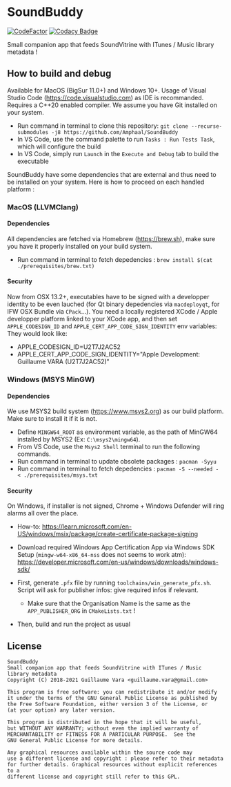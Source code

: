 # SoundBuddy

[![CodeFactor](https://www.codefactor.io/repository/github/amphaal/SoundBuddy/badge)](https://www.codefactor.io/repository/github/amphaal/SoundBuddy)
[![Codacy Badge](https://app.codacy.com/project/badge/Grade/b569eb64104e42589fd8825098562243)](https://www.codacy.com/gh/Amphaal/SoundBuddy/dashboard?utm_source=github.com&amp;utm_medium=referral&amp;utm_content=Amphaal/SoundBuddy&amp;utm_campaign=Badge_Grade)

Small companion app that feeds SoundVitrine with ITunes / Music library metadata !

## How to build and debug

Available for MacOS (BigSur 11.0+) and Windows 10+. Usage of Visual Studio Code (https://code.visualstudio.com) as IDE is recommanded.
Requires a C++20 enabled compiler. We assume you have Git installed on your system.

- Run command in terminal to clone this repository: `git clone --recurse-submodules -j8 https://github.com/Amphaal/SoundBuddy`
- In VS Code, use the command palette to run `Tasks : Run Tests Task`, which will configure the build
- In VS Code, simply run `Launch` in the `Execute and Debug` tab to build the executable 

SoundBuddy have some dependencies that are external and thus need to be installed on your system. Here is how to proceed on each handled platform :

### MacOS (LLVMClang)

#### Dependencies
All dependencies are fetched via Homebrew (https://brew.sh), make sure you have it properly installed on your build system.
- Run command in terminal to fetch depedencies : `brew install $(cat ./prerequisites/brew.txt)`

#### Security
Now from OSX 13.2+, executables have to be signed with a developper identity to be even lauched (for Qt binary depedencies via `macdeployqt`, for IFW OSX Bundle via `CPack`...).
You need a locally registered XCode / Apple developper platform linked to your XCode app, and then set `APPLE_CODESIGN_ID` and `APPLE_CERT_APP_CODE_SIGN_IDENTITY` env variables:
They would look like:
- APPLE_CODESIGN_ID=U2T7J2AC52
- APPLE_CERT_APP_CODE_SIGN_IDENTITY="Apple Development: Guillaume VARA (U2T7J2AC52)"

### Windows (MSYS MinGW)

#### Dependencies
We use MSYS2 build system (https://www.msys2.org) as our build platform. Make sure to install it if it is not.
- Define `MINGW64_ROOT` as environment variable, as the path of MinGW64 installed by MSYS2 (Ex: `C:\msys2\mingw64`).
- From VS Code, use the `Msys2 Shell` terminal to run the following commands.
- Run command in terminal to update obsolete packages : `pacman -Syyu`
- Run command in terminal to fetch depedencies : `pacman -S --needed - < ./prerequisites/msys.txt`

#### Security
On Windows, if installer is not signed, Chrome + Windows Defender will ring alarms all over the place.
- How-to: https://learn.microsoft.com/en-US/windows/msix/package/create-certificate-package-signing
- Download required Windows App Certification App via Windows SDK Setup (`mingw-w64-x86_64-nss` does not seems to work atm): https://developer.microsoft.com/en-us/windows/downloads/windows-sdk/

- First, generate `.pfx` file by running `toolchains/win_generate_pfx.sh`. Script will ask for publisher infos: give required infos if relevant.
  - Make sure that the Organisation Name is the same as the `APP_PUBLISHER_ORG` in `CMakeLists.txt` !
- Then, build and run the project as usual

## License
    SoundBuddy
    Small companion app that feeds SoundVitrine with ITunes / Music library metadata
    Copyright (C) 2018-2021 Guillaume Vara <guillaume.vara@gmail.com>

    This program is free software: you can redistribute it and/or modify
    it under the terms of the GNU General Public License as published by
    the Free Software Foundation, either version 3 of the License, or
    (at your option) any later version.

    This program is distributed in the hope that it will be useful,
    but WITHOUT ANY WARRANTY; without even the implied warranty of
    MERCHANTABILITY or FITNESS FOR A PARTICULAR PURPOSE.  See the
    GNU General Public License for more details.

    Any graphical resources available within the source code may
    use a different license and copyright : please refer to their metadata
    for further details. Graphical resources without explicit references to a
    different license and copyright still refer to this GPL.
